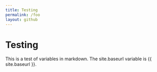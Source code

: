 ```yaml
---
title: Testing
permalink: /foo
layout: github
---
```


# Testing

This is a test of variables in markdown. The site.baseurl variable is {{ site.baseurl }}.
